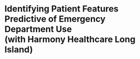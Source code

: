 # Identifying Patient Features Predictive of Emergency Department Use <br> (with Harmony Healthcare Long Island)
